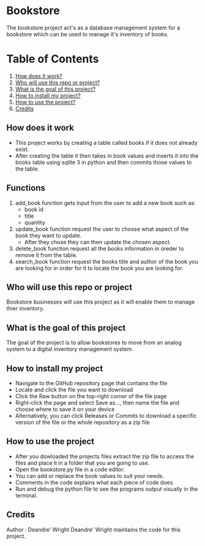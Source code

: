# Bookstore
The bookstore project act's as a database management system for a bookstore which can be used to manage it's inventory of books.

# Table of Contents
1. [How does it work?](#How-does-it-work)
2. [Who will use this repo or project?](#Who-will-use-this-repo-or-project)
3. [What is the goal of this project?](#What-is-the-goal-of-this-project)
4. [How to install my project?](#How-to-install-my-project)
5. [How to use the project?](#How-to-use-the-project)
6. [Credits](#Credits)

## How does it work
* This project works by creating a table called books if it does not already exist. 
* After creating the table it then takes in book values and inserts it into the books table using sqlite 3 in python and then commits those values to the table.
  
## Functions
1. add_book function gets input from the user to add a new book such as:
   * book id
   * title
   * quantity
2. update_book function request the user to choose what aspect of the book they want to update.
   * After they chose they can then update the chosen aspect.
3. delete_book function request all the books information in oreder to remove it from the table.
4. search_book function request the books title and author of the book you are looking for in order for it to locate the book you are looking for.    

## Who will use this repo or project
Bookstore businesses will use this project as it will enable them to manage thier inventory.

## What is the goal of this project
The goal of the project is to allow bookstores to move from an analog system to a digital inventory management system.

## How to install my project
* Navigate to the GitHub repository page that contains the file
* Locate and click the file you want to download
* Click the Raw button on the top-right corner of the file page
* Right-click the page and select Save as…, then name the file and choose where to save it on your device
* Alternatively, you can click Releases or Commits to download a specific version of the file or the whole repository as a zip file

## How to use the project
* After you dowloaded the projects files extract the zip file to access the  files and place it in a folder that you are going to use.
* Open the bookstore.py file in a code editor.
* You can add or replace the book values to suit your needs.
* Comments in the code explains what each piece of code does.
* Run and debug the python file to see the programs output visually in the terminal.
  
## Credits
 Author : Deandre' Wright
 Deandre' Wright maintains the code for this project.
